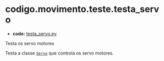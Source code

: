 <a id="codigo-movimento-teste-testa-servo"></a>

# codigo.movimento.teste.testa_servo

* **code:**
  [testa_servo.py](../../../../codigo/movimento/teste/testa_servo.py)

<a id="module-codigo.movimento.teste.testa_servo"></a>

Testa os servo motores

Testa a classe [`Servo`](codigo.movimento.modulos.motores.md#codigo.movimento.modulos.motores.Servo) que controla os servo motores.
